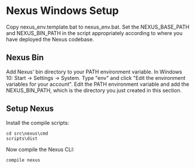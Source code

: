 # Nexus Windows Setup

Copy nexus_env.template.bat to nexus_env.bat. Set the NEXUS_BASE_PATH and
NEXUS_BIN_PATH in the script appropriately according to where you have deployed
the Nexus codebase.


## Nexus Bin

Add Nexus' bin directory to your PATH environment variable. In Windows 10:
Start -> Settings -> System. Type "env" and click "Edit the environment
variables for your account". Edit the PATH environment variable and add the
NEXUS_BIN_PATH, which is the directory you just created in this section.


## Setup Nexus

Install the compile scripts:

```
cd src\nexus\cmd
scripts\dist
```

Now compile the Nexus CLI:

```
compile nexus
```

